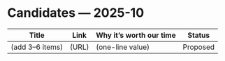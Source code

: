 # Candidates — 2025-10

| Title | Link | Why it’s worth our time | Status |
|---|---|---|---|
| (add 3–6 items) | (URL) | (one-line value) | Proposed |

